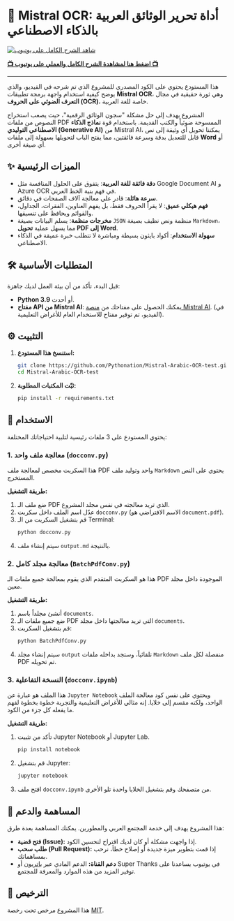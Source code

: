 # 📖 Mistral OCR: أداة تحرير الوثائق العربية بالذكاء الاصطناعي

[![شاهد الشرح الكامل على يوتيوب](https://raw.githubusercontent.com/Pythonation/Mistral-Arabic-OCR-test/main/youtube_thumbnail.png)](https://youtu.be/njjOAYthjxQ)

**[📺 اضغط هنا لمشاهدة الشرح الكامل والعملي على يوتيوب 📺](https://youtu.be/njjOAYthjxQ)**

---

هذا المستودع يحتوي على الكود المصدري للمشروع الذي تم شرحه في الفيديو، والذي يوضح كيفية استخدام واجهة برمجة تطبيقات **Mistral OCR**، وهي ثورة حقيقية في مجال **التعرف الضوئي على الحروف (OCR)**، خاصة للغة العربية.

المشروع يهدف إلى حل مشكلة "سجون الوثائق الرقمية"، حيث يصعب استخراج النصوص من ملفات PDF الممسوحة ضوئياً والكتب القديمة. باستخدام قوة **نماذج الذكاء الاصطناعي التوليدي (Generative AI)** من Mistral AI، يمكننا تحويل أي وثيقة إلى نص قابل للتعديل بدقة وسرعة فائقتين، مما يفتح الباب لتحويلها بسهولة إلى ملفات **Word** أو أي صيغة أخرى.

## ✨ الميزات الرئيسية

- **دقة فائقة للغة العربية**: يتفوق على الحلول المنافسة مثل Google Document AI و Azure OCR في فهم بنية الخط العربي.
- **سرعة هائلة**: قادر على معالجة آلاف الصفحات في دقائق.
- **فهم هيكلي عميق**: لا يقرأ الحروف فقط، بل يفهم العناوين، الفقرات، الجداول، والقوائم ويحافظ على تنسيقها.
- **مخرجات منظمة**: يسلم البيانات بصيغة `JSON` منظمة ونص نظيف بصيغة `Markdown`، مما يسهل عملية **تحويل PDF إلى Word**.
- **سهولة الاستخدام**: أكواد بايثون بسيطة ومباشرة لا تتطلب خبرة عميقة في الذكاء الاصطناعي.

## 🛠️ المتطلبات الأساسية

قبل البدء، تأكد من أن بيئة العمل لديك جاهزة:

- **Python 3.9** أو أحدث.
- **مفتاح API من Mistral AI**: يمكنك الحصول على مفتاحك من [منصة Mistral AI](https://console.mistral.ai). (في الفيديو، تم توفير مفتاح للاستخدام العام للأغراض التعليمية).

## ⚙️ التثبيت

1.  **استنسخ هذا المستودع:**
    ```bash
    git clone https://github.com/Pythonation/Mistral-Arabic-OCR-test.git
    cd Mistral-Arabic-OCR-test
    ```

2.  **ثبّت المكتبات المطلوبة:**
    ```bash
    pip install -r requirements.txt
    ```

## 🚀 الاستخدام

يحتوي المستودع على 3 ملفات رئيسية لتلبية احتياجاتك المختلفة:

### 1. معالجة ملف واحد (`docconv.py`)

هذا السكربت مخصص لمعالجة ملف PDF واحد وتوليد ملف `Markdown` يحتوي على النص المستخرج.

**طريقة التشغيل:**
1.  ضع ملف الـ PDF الذي تريد معالجته في نفس مجلد المشروع.
2.  عدّل اسم الملف داخل سكربت `docconv.py` (الاسم الافتراضي هو `document.pdf`).
3.  قم بتشغيل السكربت من الـ Terminal:
    ```bash
    python docconv.py
    ```
4.  سيتم إنشاء ملف `output.md` بالنتيجة.

### 2. معالجة مجلد كامل (`BatchPdfConv.py`)

هذا هو السكربت المتقدم الذي يقوم بمعالجة جميع ملفات الـ PDF الموجودة داخل مجلد معين.

**طريقة التشغيل:**
1.  أنشئ مجلداً باسم `documents`.
2.  ضع جميع ملفات الـ PDF التي تريد معالجتها داخل مجلد `documents`.
3.  قم بتشغيل السكربت:
    ```bash
    python BatchPdfConv.py
    ```
4.  سيتم إنشاء مجلد `output` تلقائياً، وستجد بداخله ملفات `Markdown` منفصلة لكل ملف PDF تم تحويله.

### 3. النسخة التفاعلية (`docconv.ipynb`)

هذا الملف هو عبارة عن `Jupyter Notebook` ويحتوي على نفس كود معالجة الملف الواحد، ولكنه مقسم إلى خلايا. إنه مثالي للأغراض التعليمية والتجربة خطوة بخطوة لفهم ما يفعله كل جزء من الكود.

**طريقة التشغيل:**
1.  تأكد من تثبيت Jupyter Notebook أو Jupyter Lab.
    ```bash
    pip install notebook
    ```
2.  قم بتشغيل Jupyter:
    ```bash
    jupyter notebook
    ```
3.  افتح ملف `docconv.ipynb` من متصفحك وقم بتشغيل الخلايا واحدة تلو الأخرى.

## 🤝 المساهمة والدعم

هذا المشروع يهدف إلى خدمة المجتمع العربي والمطورين. يمكنك المساهمة بعدة طرق:

-   **فتح قضية (Issue):** إذا واجهت مشكلة أو كان لديك اقتراح لتحسين الكود.
-   **طلب سحب (Pull Request):** إذا قمت بتطوير ميزة جديدة أو إصلاح خطأ، نرحب بمساهماتك.
-   **دعم القناة:** الدعم المادي عبر [باتريون](https://www.patreon.com/YourPatreon) أو Super Thanks في يوتيوب يساعدنا على توفير المزيد من هذه الموارد والمعرفة للمجتمع.

## 📄 الترخيص

هذا المشروع مرخص تحت رخصة [MIT](LICENSE).
